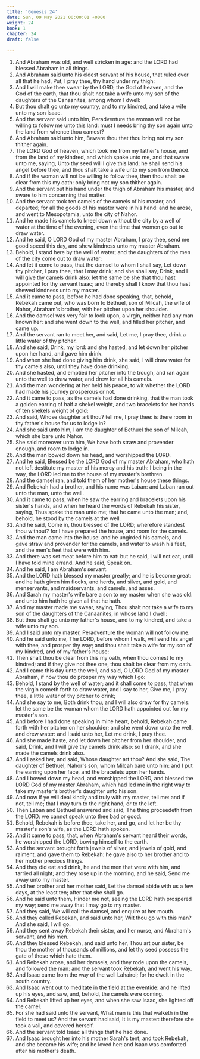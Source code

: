 ```yaml
---
title: 'Genesis 24'
date: Sun, 09 May 2021 00:00:01 +0000
weight: 24
book: 1
chapter: 24
draft: false
  
---
```


1. And Abraham was old, and well stricken in age: and the LORD had blessed Abraham in all things.
2. And Abraham said unto his eldest servant of his house, that ruled over all that he had, Put, I pray thee, thy hand under my thigh:
3. And I will make thee swear by the LORD, the God of heaven, and the God of the earth, that thou shalt not take a wife unto my son of the daughters of the Canaanites, among whom I dwell:
4. But thou shalt go unto my country, and to my kindred, and take a wife unto my son Isaac.
5. And the servant said unto him, Peradventure the woman will not be willing to follow me unto this land: must I needs bring thy son again unto the land from whence thou camest?
6. And Abraham said unto him, Beware thou that thou bring not my son thither again.
7. The LORD God of heaven, which took me from my father's house, and from the land of my kindred, and which spake unto me, and that sware unto me, saying, Unto thy seed will I give this land; he shall send his angel before thee, and thou shalt take a wife unto my son from thence.
8. And if the woman will not be willing to follow thee, then thou shalt be clear from this my oath: only bring not my son thither again.
9. And the servant put his hand under the thigh of Abraham his master, and sware to him concerning that matter.
10. And the servant took ten camels of the camels of his master, and departed; for all the goods of his master were in his hand: and he arose, and went to Mesopotamia, unto the city of Nahor.
11. And he made his camels to kneel down without the city by a well of water at the time of the evening, even the time that women go out to draw water.
12. And he said, O LORD God of my master Abraham, I pray thee, send me good speed this day, and shew kindness unto my master Abraham.
13. Behold, I stand here by the well of water; and the daughters of the men of the city come out to draw water:
14. And let it come to pass, that the damsel to whom I shall say, Let down thy pitcher, I pray thee, that I may drink; and she shall say, Drink, and I will give thy camels drink also: let the same be she that thou hast appointed for thy servant Isaac; and thereby shall I know that thou hast shewed kindness unto my master.
15. And it came to pass, before he had done speaking, that, behold, Rebekah came out, who was born to Bethuel, son of Milcah, the wife of Nahor, Abraham's brother, with her pitcher upon her shoulder.
16. And the damsel was very fair to look upon, a virgin, neither had any man known her: and she went down to the well, and filled her pitcher, and came up.
17. And the servant ran to meet her, and said, Let me, I pray thee, drink a little water of thy pitcher.
18. And she said, Drink, my lord: and she hasted, and let down her pitcher upon her hand, and gave him drink.
19. And when she had done giving him drink, she said, I will draw water for thy camels also, until they have done drinking.
20. And she hasted, and emptied her pitcher into the trough, and ran again unto the well to draw water, and drew for all his camels.
21. And the man wondering at her held his peace, to wit whether the LORD had made his journey prosperous or not.
22. And it came to pass, as the camels had done drinking, that the man took a golden earring of half a shekel weight, and two bracelets for her hands of ten shekels weight of gold;
23. And said, Whose daughter art thou? tell me, I pray thee: is there room in thy father's house for us to lodge in?
24. And she said unto him, I am the daughter of Bethuel the son of Milcah, which she bare unto Nahor.
25. She said moreover unto him, We have both straw and provender enough, and room to lodge in.
26. And the man bowed down his head, and worshipped the LORD.
27. And he said, Blessed be the LORD God of my master Abraham, who hath not left destitute my master of his mercy and his truth: I being in the way, the LORD led me to the house of my master's brethren.
28. And the damsel ran, and told them of her mother's house these things.
29. And Rebekah had a brother, and his name was Laban: and Laban ran out unto the man, unto the well.
30. And it came to pass, when he saw the earring and bracelets upon his sister's hands, and when he heard the words of Rebekah his sister, saying, Thus spake the man unto me; that he came unto the man; and, behold, he stood by the camels at the well.
31. And he said, Come in, thou blessed of the LORD; wherefore standest thou without? for I have prepared the house, and room for the camels.
32. And the man came into the house: and he ungirded his camels, and gave straw and provender for the camels, and water to wash his feet, and the men's feet that were with him.
33. And there was set meat before him to eat: but he said, I will not eat, until I have told mine errand. And he said, Speak on.
34. And he said, I am Abraham's servant.
35. And the LORD hath blessed my master greatly; and he is become great: and he hath given him flocks, and herds, and silver, and gold, and menservants, and maidservants, and camels, and asses.
36. And Sarah my master's wife bare a son to my master when she was old: and unto him hath he given all that he hath.
37. And my master made me swear, saying, Thou shalt not take a wife to my son of the daughters of the Canaanites, in whose land I dwell:
38. But thou shalt go unto my father's house, and to my kindred, and take a wife unto my son.
39. And I said unto my master, Peradventure the woman will not follow me.
40. And he said unto me, The LORD, before whom I walk, will send his angel with thee, and prosper thy way; and thou shalt take a wife for my son of my kindred, and of my father's house:
41. Then shalt thou be clear from this my oath, when thou comest to my kindred; and if they give not thee one, thou shalt be clear from my oath.
42. And I came this day unto the well, and said, O LORD God of my master Abraham, if now thou do prosper my way which I go:
43. Behold, I stand by the well of water; and it shall come to pass, that when the virgin cometh forth to draw water, and I say to her, Give me, I pray thee, a little water of thy pitcher to drink;
44. And she say to me, Both drink thou, and I will also draw for thy camels: let the same be the woman whom the LORD hath appointed out for my master's son.
45. And before I had done speaking in mine heart, behold, Rebekah came forth with her pitcher on her shoulder; and she went down unto the well, and drew water: and I said unto her, Let me drink, I pray thee.
46. And she made haste, and let down her pitcher from her shoulder, and said, Drink, and I will give thy camels drink also: so I drank, and she made the camels drink also.
47. And I asked her, and said, Whose daughter art thou? And she said, The daughter of Bethuel, Nahor's son, whom Milcah bare unto him: and I put the earring upon her face, and the bracelets upon her hands.
48. And I bowed down my head, and worshipped the LORD, and blessed the LORD God of my master Abraham, which had led me in the right way to take my master's brother's daughter unto his son.
49. And now if ye will deal kindly and truly with my master, tell me: and if not, tell me; that I may turn to the right hand, or to the left.
50. Then Laban and Bethuel answered and said, The thing proceedeth from the LORD: we cannot speak unto thee bad or good.
51. Behold, Rebekah is before thee, take her, and go, and let her be thy master's son's wife, as the LORD hath spoken.
52. And it came to pass, that, when Abraham's servant heard their words, he worshipped the LORD, bowing himself to the earth.
53. And the servant brought forth jewels of silver, and jewels of gold, and raiment, and gave them to Rebekah: he gave also to her brother and to her mother precious things.
54. And they did eat and drink, he and the men that were with him, and tarried all night; and they rose up in the morning, and he said, Send me away unto my master.
55. And her brother and her mother said, Let the damsel abide with us a few days, at the least ten; after that she shall go.
56. And he said unto them, Hinder me not, seeing the LORD hath prospered my way; send me away that I may go to my master.
57. And they said, We will call the damsel, and enquire at her mouth.
58. And they called Rebekah, and said unto her, Wilt thou go with this man? And she said, I will go.
59. And they sent away Rebekah their sister, and her nurse, and Abraham's servant, and his men.
60. And they blessed Rebekah, and said unto her, Thou art our sister, be thou the mother of thousands of millions, and let thy seed possess the gate of those which hate them.
61. And Rebekah arose, and her damsels, and they rode upon the camels, and followed the man: and the servant took Rebekah, and went his way.
62. And Isaac came from the way of the well Lahairoi; for he dwelt in the south country.
63. And Isaac went out to meditate in the field at the eventide: and he lifted up his eyes, and saw, and, behold, the camels were coming.
64. And Rebekah lifted up her eyes, and when she saw Isaac, she lighted off the camel.
65. For she had said unto the servant, What man is this that walketh in the field to meet us? And the servant had said, It is my master: therefore she took a vail, and covered herself.
66. And the servant told Isaac all things that he had done.
67. And Isaac brought her into his mother Sarah's tent, and took Rebekah, and she became his wife; and he loved her: and Isaac was comforted after his mother's death.

